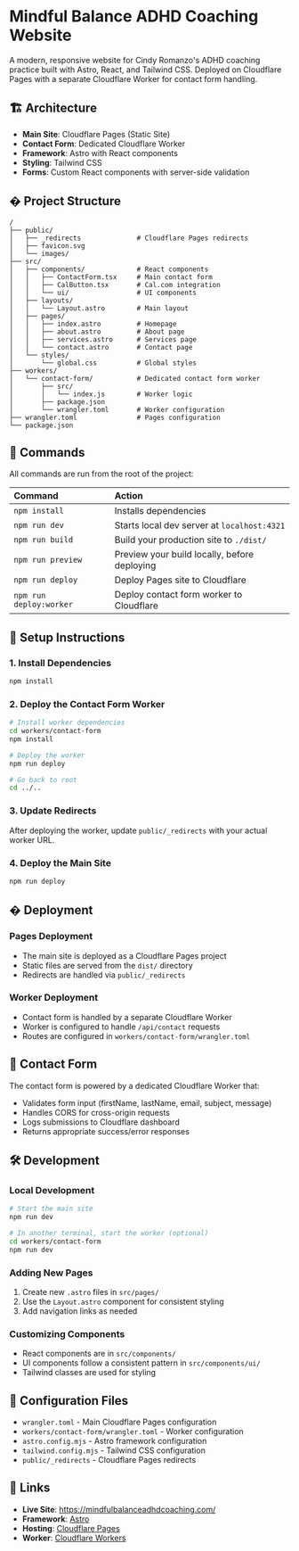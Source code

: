 # Mindful Balance ADHD Coaching Website

A modern, responsive website for Cindy Romanzo's ADHD coaching practice built with Astro, React, and Tailwind CSS. Deployed on Cloudflare Pages with a separate Cloudflare Worker for contact form handling.

## 🏗️ Architecture

- **Main Site**: Cloudflare Pages (Static Site)
- **Contact Form**: Dedicated Cloudflare Worker
- **Framework**: Astro with React components
- **Styling**: Tailwind CSS
- **Forms**: Custom React components with server-side validation

## � Project Structure

```text
/
├── public/
│   ├── _redirects              # Cloudflare Pages redirects
│   ├── favicon.svg
│   └── images/
├── src/
│   ├── components/             # React components
│   │   ├── ContactForm.tsx     # Main contact form
│   │   ├── CalButton.tsx       # Cal.com integration
│   │   └── ui/                 # UI components
│   ├── layouts/
│   │   └── Layout.astro        # Main layout
│   ├── pages/
│   │   ├── index.astro         # Homepage
│   │   ├── about.astro         # About page
│   │   ├── services.astro      # Services page
│   │   └── contact.astro       # Contact page
│   └── styles/
│       └── global.css          # Global styles
├── workers/
│   └── contact-form/           # Dedicated contact form worker
│       ├── src/
│       │   └── index.js        # Worker logic
│       ├── package.json
│       └── wrangler.toml       # Worker configuration
├── wrangler.toml               # Pages configuration
└── package.json
```

## 🧞 Commands

All commands are run from the root of the project:

| Command                   | Action                                           |
| :------------------------ | :----------------------------------------------- |
| `npm install`             | Installs dependencies                            |
| `npm run dev`             | Starts local dev server at `localhost:4321`     |
| `npm run build`           | Build your production site to `./dist/`          |
| `npm run preview`         | Preview your build locally, before deploying     |
| `npm run deploy`          | Deploy Pages site to Cloudflare                 |
| `npm run deploy:worker`   | Deploy contact form worker to Cloudflare        |

## 🔧 Setup Instructions

### 1. Install Dependencies
```bash
npm install
```

### 2. Deploy the Contact Form Worker
```bash
# Install worker dependencies
cd workers/contact-form
npm install

# Deploy the worker
npm run deploy

# Go back to root
cd ../..
```

### 3. Update Redirects
After deploying the worker, update `public/_redirects` with your actual worker URL.

### 4. Deploy the Main Site
```bash
npm run deploy
```

## � Deployment

### Pages Deployment
- The main site is deployed as a Cloudflare Pages project
- Static files are served from the `dist/` directory
- Redirects are handled via `public/_redirects`

### Worker Deployment
- Contact form is handled by a separate Cloudflare Worker
- Worker is configured to handle `/api/contact` requests
- Routes are configured in `workers/contact-form/wrangler.toml`

## 📧 Contact Form

The contact form is powered by a dedicated Cloudflare Worker that:
- Validates form input (firstName, lastName, email, subject, message)
- Handles CORS for cross-origin requests
- Logs submissions to Cloudflare dashboard
- Returns appropriate success/error responses

## 🛠️ Development

### Local Development
```bash
# Start the main site
npm run dev

# In another terminal, start the worker (optional)
cd workers/contact-form
npm run dev
```

### Adding New Pages
1. Create new `.astro` files in `src/pages/`
2. Use the `Layout.astro` component for consistent styling
3. Add navigation links as needed

### Customizing Components
- React components are in `src/components/`
- UI components follow a consistent pattern in `src/components/ui/`
- Tailwind classes are used for styling

## 📝 Configuration Files

- `wrangler.toml` - Main Cloudflare Pages configuration
- `workers/contact-form/wrangler.toml` - Worker configuration
- `astro.config.mjs` - Astro framework configuration
- `tailwind.config.mjs` - Tailwind CSS configuration
- `public/_redirects` - Cloudflare Pages redirects

## 🔗 Links

- **Live Site**: https://mindfulbalanceadhdcoaching.com/
- **Framework**: [Astro](https://astro.build)
- **Hosting**: [Cloudflare Pages](https://pages.cloudflare.com)
- **Worker**: [Cloudflare Workers](https://workers.cloudflare.com)
